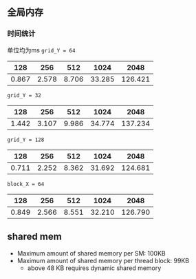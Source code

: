 ## 全局内存
### 时间统计
单位均为ms
`grid_Y = 64`

| 128   | 256   | 512   | 1024   | 2048    |
| ----- | ----- | ----- | ------ | ------- |
| 0.867 | 2.578 | 8.706 | 33.285 | 126.421 |

`grid_Y = 32`

| 128   | 256   | 512   | 1024   | 2048    |
| ----- | ----- | ----- | ------ | ------- |
| 1.442 | 3.107 | 9.986 | 34.774 | 137.234 |
`grid_Y = 128`

| 128   | 256   | 512   | 1024   | 2048    |
| ----- | ----- | ----- | ------ | ------- |
| 0.711 | 2.252 | 8.362 | 31.692 | 124.681 |
`block_X = 64`

| 128   | 256   | 512   | 1024   | 2048    |
| ----- | ----- | ----- | ------ | ------- |
| 0.849 | 2.566 | 8.551 | 32.210 | 126.790 |
## shared mem
- Maximum amount of shared memory per SM: 100KB
- Maximum amount of shared memory per thread block: 99KB
	- above 48 KB requires dynamic shared memory